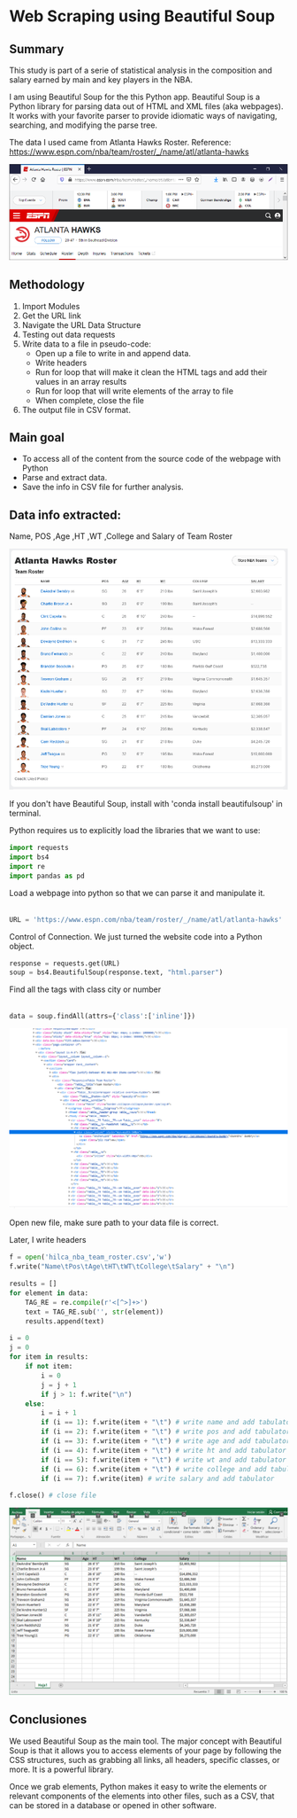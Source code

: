 # Web Scraping using Beautiful Soup


## Summary

This study is part of a serie of statistical analysis in the composition and salary earned by main and key players in the NBA.

I am using Beautiful Soup for the this Python app. Beautiful Soup is a Python library for parsing data out of HTML and XML files (aka webpages). It works with your favorite parser to provide idiomatic ways of navigating, searching, and modifying the parse tree. 

The data I used came from Atlanta Hawks Roster. Reference: https://www.espn.com/nba/team/roster/_/name/atl/atlanta-hawks

![Home Page](images/home.png)

## Methodology

1. Import Modules
2. Get the URL link
3. Navigate the URL Data Structure
4. Testing out data requests
5. Write data to a file in pseudo-code:
    + Open up a file to write in and append data. 
    + Write headers
    + Run for loop that will make it clean the HTML tags and add their values in an array results
    + Run for loop that will write elements of the array to file
    + When complete, close the file
6. The output file in CSV format.


## Main goal

+ To access all of the content from the source code of the webpage with Python
+ Parse and extract data. 
+ Save the info in CSV file for further analysis.


## Data info extracted:

Name, POS ,Age ,HT ,WT ,College and Salary of Team Roster


![Atlanta Hawks Roster](images/Atlanta-Hawks-Roster.png)

If you don't have Beautiful Soup, install with 'conda install beautifulsoup' in terminal.

Python requires us to explicitly load the libraries that we want to use:


```python
import requests
import bs4
import re
import pandas as pd
```

Load a webpage into python so that we can parse it and manipulate it.


```python

URL = 'https://www.espn.com/nba/team/roster/_/name/atl/atlanta-hawks'
```

Control of Connection. We just turned the website code into a Python object. 


```python
response = requests.get(URL)
soup = bs4.BeautifulSoup(response.text, "html.parser")
```

Find all the tags with class city or number


```python

data = soup.findAll(attrs={'class':['inline']})
```

![Source Code HTML](images/code.png)

Open new file, make sure path to your data file is correct.

Later, I write headers


```python
f = open('hilca_nba_team_roster.csv','w') 
f.write("Name\tPos\tAge\tHT\tWT\tCollege\tSalary" + "\n")
```


```python
results = []
for element in data:
    TAG_RE = re.compile(r'<[^>]+>')
    text = TAG_RE.sub('', str(element))
    results.append(text)
```


```python
i = 0
j = 0
for item in results:
    if not item:
        i = 0
        j = j + 1
        if j > 1: f.write("\n")
    else:
        i = i + 1
        if (i == 1): f.write(item + "\t") # write name and add tabulator
        if (i == 2): f.write(item + "\t") # write pos and add tabulator
        if (i == 3): f.write(item + "\t") # write age and add tabulator
        if (i == 4): f.write(item + "\t") # write ht and add tabulator
        if (i == 5): f.write(item + "\t") # write wt and add tabulator
        if (i == 6): f.write(item + "\t") # write college and add tabulator
        if (i == 7): f.write(item) # write salary and add tabulator
```


```python
f.close() # close file
```

![cvs data](images/cvs.png)

## Conclusiones

We used Beautiful Soup as the main tool. The major concept with Beautiful Soup is that it allows you to access elements of your page by following the CSS structures, such as grabbing all links, all headers, specific classes, or more. It is a powerful library.

 Once we grab elements, Python makes it easy to write the elements or relevant components of the elements into other files, such as a CSV, that can be stored in a database or opened in other software.
